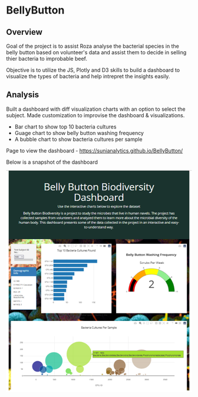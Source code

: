 # BellyButton

## Overview

   Goal of the project is to assist Roza analyse the bacterial species in the belly button based on volunteer's data and assist them to decide in selling thier bacteria to improbable beef.
   
   Objective is to utilize the JS, Plotly and D3 skills to build a dashboard to visualize the types of bacteria and help intrepret the insights easily.

## Analysis

  Built a dashboard with diff visualization charts with an option to select the subject. Made customization to improvise the dashboard & visualizations.
  
  - Bar chart to show top 10 bacteria cultures
  - Guage chart to show belly button washing frequency
  - A bubble chart to show bacteria cultures per sample

Page to view the dashboard - https://sunianalytics.github.io/BellyButton/

Below is a snapshot of the dashboard

![](https://github.com/SuniAnalytics/BellyButton/blob/main/images/Updated_BBBD.png)


